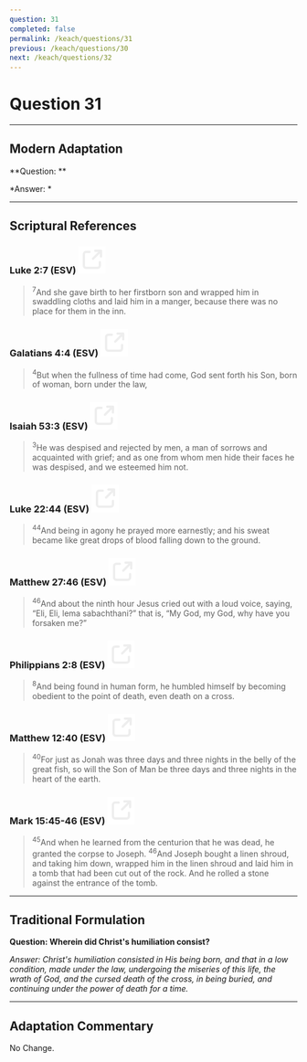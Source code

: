 ```yaml
---
question: 31
completed: false
permalink: /keach/questions/31
previous: /keach/questions/30
next: /keach/questions/32
---
```

# Question 31

---
## Modern Adaptation
**Question: **

*Answer: *

---
## Scriptural References
### Luke 2:7 (ESV) <a href="https://biblegateway.com/passage/?search=Luke+2%3A7&version=ESV"><img src="/assets/svg/link.svg"/></a>
> <sup>7</sup>And she gave birth to her firstborn son and wrapped him in swaddling cloths and laid him in a manger, because there was no place for them in the inn.

### Galatians 4:4 (ESV) <a href="https://biblegateway.com/passage/?search=Galatians+4%3A4&version=ESV"><img src="/assets/svg/link.svg"/></a>
> <sup>4</sup>But when the fullness of time had come, God sent forth his Son, born of woman, born under the law,

### Isaiah 53:3 (ESV) <a href="https://biblegateway.com/passage/?search=Isaiah+53%3A3&version=ESV"><img src="/assets/svg/link.svg"/></a>
> <sup>3</sup>He was despised and rejected by men, a man of sorrows and acquainted with grief; and as one from whom men hide their faces he was despised, and we esteemed him not.

### Luke 22:44 (ESV) <a href="https://biblegateway.com/passage/?search=Luke+22%3A44&version=ESV"><img src="/assets/svg/link.svg"/></a>
> <sup>44</sup>And being in agony he prayed more earnestly; and his sweat became like great drops of blood falling down to the ground.

### Matthew 27:46 (ESV) <a href="https://biblegateway.com/passage/?search=Matthew+27%3A46&version=ESV"><img src="/assets/svg/link.svg"/></a>
> <sup>46</sup>And about the ninth hour Jesus cried out with a loud voice, saying, “Eli, Eli, lema sabachthani?” that is, “My God, my God, why have you forsaken me?”

### Philippians 2:8 (ESV) <a href="https://biblegateway.com/passage/?search=Philippians+2%3A8&version=ESV"><img src="/assets/svg/link.svg"/></a>
> <sup>8</sup>And being found in human form, he humbled himself by becoming obedient to the point of death, even death on a cross.

### Matthew 12:40 (ESV) <a href="https://biblegateway.com/passage/?search=Matthew+12%3A40&version=ESV"><img src="/assets/svg/link.svg"/></a>
> <sup>40</sup>For just as Jonah was three days and three nights in the belly of the great fish, so will the Son of Man be three days and three nights in the heart of the earth.

### Mark 15:45-46 (ESV) <a href="https://biblegateway.com/passage/?search=Mark+15%3A45-46&version=ESV"><img src="/assets/svg/link.svg"/></a>
> <sup>45</sup>And when he learned from the centurion that he was dead, he granted the corpse to Joseph.
> <sup>46</sup>And Joseph bought a linen shroud, and taking him down, wrapped him in the linen shroud and laid him in a tomb that had been cut out of the rock. And he rolled a stone against the entrance of the tomb.


---
## Traditional Formulation
**Question: Wherein did Christ's humiliation consist?**

*Answer: Christ's humiliation consisted in His being born, and that in a low condition, made under the law, undergoing the miseries of this life, the wrath of God, and the cursed death of the cross, in being buried, and continuing under the power of death for a time.*

---
## Adaptation Commentary
No Change.